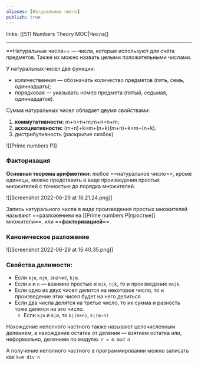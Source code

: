 ```yaml
---
aliases: [Натуральные числа]
publish: true
---
```

links: [[511 Numbers Theory MOC|Числа]]

---

==Натуральные числа== — числа, которые используют для счёта предметов. Также их можно назвать целыми положительными числами.

У натуральных чисел две функции:
- количественная — обозначать количество предметов (пять, семь, одиннадцать);
- порядковая — указывать номер предмета (пятый, седьмая, одиннадцатое).


Сумма натуральных чисел обладает двумя свойствами: 
1) **коммутативности:** m+n=n+m;m+n=n+m;
2) **ассоциативности:** (m+n)+k=m+(n+k)(m+n)+k=m+(n+k).
3) дистрибутивность (раскрытие скобок)


![[Prime numbers P]]


### Факторизация
**Основная теорема арифметики:** любое ==натуральное число==, кроме единицы, можно представить в виде произведения простых множителей с точностью до порядка множителей.

![[Screenshot 2022-06-29 at 16.21.24.png]]

Запись натурального числа в виде произведения простых множителей называют ==разложением на [[Prime numbers P|простые]] множители==, или ==**факторизацией**==.


### Каноническое разложение
![[Screenshot 2022-06-29 at 16.40.35.png]]




### Свойства делимости:
- Если `k∣n`, `n∣m`, значит, `k∣m`. 
- Если `m` и `n` — взаимно простые и `m∣k`, `n∣k`, то и произведение `mn∣k`.
- Если одно из двух чисел делится на некоторое число, то и произведение этих чисел будет на него делиться.
- Если два числа делятся на третье число, то их сумма и разность тоже делятся на это число.
	- Если `k∣n` и `k∣m`, то `k∣(m+n)`, `k∣(m−n)`



Нахождение неполного частного также называют целочисленным делением, а нахождение остатка от деления — взятием остатка или, неформально, делением по модулю.
`r = m mod n`

А получение неполного частного в программировании можно записать как 
`k=m div n`


